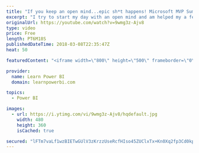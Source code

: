 ```yaml
---
title: "If you keep an open mind...epic sh*t happens! Microsoft MVP Summit Day 4"
excerpt: "I try to start my day with an open mind and am helped my a fellow MVP to achieve a breakthrough in my thinking. The power to change someone's thoughts is the most powerful force of all! -------------------------------------------------------------------------------------------- FREE Power BI Step-by-Step"
originalUrl: https://youtube.com/watch?v=9wmg3z-Ajv8
type: video
price: Free
length: PT6M18S
publishedDateTime: 2018-03-08T22:35:47Z
heat: 50

featuredContent: "<iframe width=\"800\" height=\"500\" frameborder=\"0\" src=\"https://www.youtube.com/embed/9wmg3z-Ajv8\" allow=\"accelerometer; autoplay; encrypted-media; gyroscope; picture-in-picture\" allowfullscreen></iframe>"

provider:
  name: Learn Power BI
  domain: learnpowerbi.com

topics:
  - Power BI

images:
  - url: https://i.ytimg.com/vi/9wmg3z-Ajv8/hqdefault.jpg
    width: 480
    height: 360
    isCached: true

secured: "lFTm7vaLf1wzBIETwGUlV3zKrzzUseRcfHIso45ZUClxTx+Kn0Xq2fp3Cd0kpwhmyEO0Upy4fw8WeW6KfaUJZ0Eko3SUbVtUSMjt2cQiDUkmCMfxPb/mrwv81gjYEkOsrHb3w362PPdQ35oHGeywLF7WMBeQpKEQjWw7I2nB9W3/i7sg+Al7KyjjLCNYEcpGUleIjJLyAwOqz74yjPcInWFmKbltQyndiOdc8lniyE5vCGpqw8UKruOEmfVFYth5zYnY/xmlQUgrxmdK0k6G2wzezDisL9iiYI38YgFTi5w7CVMHbzQ/BvwQwYAEKHqKa81VHO+oaZD3MgXKjBP1lzQbBhd6yRzjPRvsK+5p99TgOkap5i5Xjqbywerkoo102PqP3yODVBXID3wdau2ika7x6hCYYE3tMgLey2ItzuM=;GKmAiPL41TLauawBe+1Lmw=="
---
```


